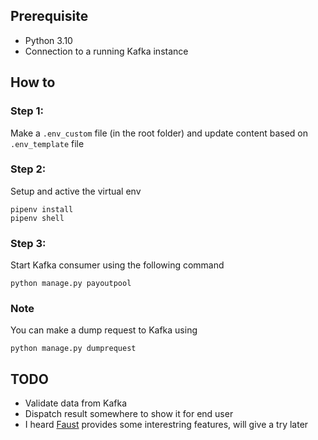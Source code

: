 ## Prerequisite
- Python 3.10
- Connection to a running Kafka instance

## How to

### Step 1: 
Make a `.env_custom` file (in the root folder) and update content based on `.env_template` file

### Step 2:
Setup and active the virtual env
```
pipenv install
pipenv shell
```

### Step 3:
Start Kafka consumer using the following command
```
python manage.py payoutpool
```

### Note
You can make a dump request to Kafka using
```
python manage.py dumprequest
```

## TODO
- Validate data from Kafka
- Dispatch result somewhere to show it for end user
- I heard [Faust](faust.readthedocs.io/en/latest/) provides some interestring features, will give a try later